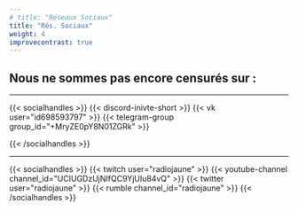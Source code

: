 ```yaml
---
# title: "Réseaux Sociaux"
title: "Rés. Sociaux"
weight: 4
improvecontrast: true
---
```


## Nous ne sommes pas encore censurés sur :


<!--

Faire un compteur + le titre

## Radio Jaune est partout!

{{< big-button-awe dashidashi="0" text="Visit Download Page" href="https://github.com/radio-jaune/" color="#f7ff0b" >}}

{{< big-button-awe dashidashi="1" text="Visit Download Page" href="https://github.com/radio-jaune/" color="#ff0bd9" >}}

{{< big-button-awe dashidashi="2" text="Visit Download Page" href="https://github.com/radio-jaune/" color="#07aa0b" >}}

{{< big-button-awe dashidashi="3" text="Visit Download Page" href="https://github.com/radio-jaune/" color="#ff330b" >}}

|                                              |                                              |
|----------------------------------------------|----------------------------------------------|
|||
|||
|{{< big-button-awe dashidashi="2" text="Visit Download Page" href="https://github.com/radio-jaune/" color="#07aa0b" >}}|{{< big-button-awe dashidashi="-2" text="Visit Download Page" href="https://github.com/radio-jaune/" color="#07aa0b" >}}|

-->


---

{{< socialhandles >}}
    {{< discord-inivte-short >}}
    {{< vk user="id698593797" >}}
    <!-- {{< telegram user="radiojaune" >}} -->
    {{< telegram-group group_id="+MryZE0pY8N01ZGRk" >}}

{{< /socialhandles >}}


---

{{< socialhandles >}}
    {{< twitch user="radiojaune" >}}
    <!-- {{< facebook user="radiojaune" >}} -->
    {{< youtube-channel channel_id="UCIUGDzUjNIfQC9YjUIu84vQ" >}}
    {{< twitter user="radiojaune" >}}
    {{< rumble channel_id="radiojaune" >}}
{{< /socialhandles >}}

<!--
---

{{< socialhandles >}}
    {{< instagram user="radiojaune" >}}
    {{< pinterest user="radiojaune" >}}
    {{< tiktok user="radiojaune" >}}
{{< /socialhandles >}}

---

{{< socialhandles >}}
    {{< discord-inivte-short >}}
    {{< vk user="radiojaune" >}}
    {{< twitter user="radiojaune" >}}
{{< /socialhandles >}}

---
-->
